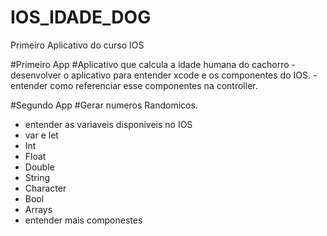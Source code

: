 # IOS_IDADE_DOG
Primeiro Aplicativo do curso IOS

#Primeiro App
#Aplicativo que calcula a idade humana do cachorro
-desenvolver o aplicativo para entender xcode e os componentes do IOS.
-entender como referenciar esse componentes na controller.

#Segundo App
#Gerar numeros Randomicos.
- entender as variaveis disponiveis no IOS
- var e let
- Int
- Float
- Double
- String
- Character
- Bool
- Arrays
- entender mais componestes
